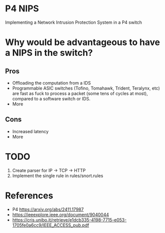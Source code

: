 # P4 NIPS
Implementing a Network Intrusion Protection System in a P4 switch


# Why would be advantageous to have a NIPS in the switch?

## Pros
- Offloading the computation from a IDS
- Programmable ASIC switches (Tofino, Tomahawk, Trident, Teralynx, etc) are
fast as fuck to process a packet (some tens of cycles at most), compared to
a software switch or IDS.
- More

## Cons
- Increased latency
- More

# TODO
1. Create parser for IP -> TCP -> HTTP
2. Implement the single rule in rules/snort.rules


# References

- P4 https://arxiv.org/abs/2411.17987
- https://ieeexplore.ieee.org/document/9040044
- https://cris.unibo.it/retrieve/e1dcb335-4198-7715-e053-1705fe0a6cc9/IEEE_ACCESS_pub.pdf